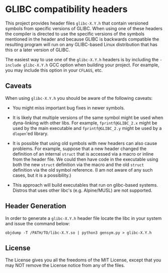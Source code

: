 # GLIBC compatibility headers

This project provides header files `glibc-X.Y.h` that contain versioned symbols from specific versions of GLIBC. When using one of these headers the compiler is directed to use the specific versions of the symbols mentioned in the header and because GLIBC is backwards compatible the resulting program will run on any GLIBC-based Linux distribution that has this or a later version of GLIBC.

The easiest way to use one of the `glibc-X.Y.h` headers is by including the `-include glibc-X.Y.h` GCC option when building your project. For example, you may include this option in your `CFLAGS`, etc.

## Caveats

When using `glibc-X.Y.h` you should be aware of the following caveats:

- You might miss important bug fixes in newer symbols.

- It is likely that multiple versions of the same symbol might be used when dyna-linking with other libs. For example, `fprintf@GLIBC_2.x` might be used by the main executable and `fprintf@GLIBC_2.y` might be used by a `dlopen`'ed library.

- It is possible that using old symbols with new headers can also cause problems. For example, suppose that a new header changed the definition of an internal `struct` that is accessed via a macro or inline from the header file. We could then have code in the executable using both the new `struct` definition via the macro and the old `struct` definition via the old symbol reference. (I am not aware of any such cases, but it is a possibility.)

- This approach will build executables that run on glibc-based systems. Distros that uses other libc's (e.g. Alpine/MUSL) are not supported.

## Header Generation

In order to generate a `glibc-X.Y.h` header file locate the libc in your system and issue the command below:

```
objdump -T /PATH/TO/libc-X.Y.so | python3 gensym.py > glibc-X.Y.h
```

## License

The License gives you all the freedoms of the MIT License, except that you may NOT remove the License notice from any of the files.
